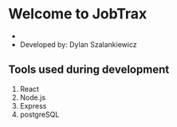 # Welcome to JobTrax
 - 
 - Developed by: Dylan Szalankiewicz

 ## Tools used during development 
1. React 
2. Node.js
3. Express
4. postgreSQL